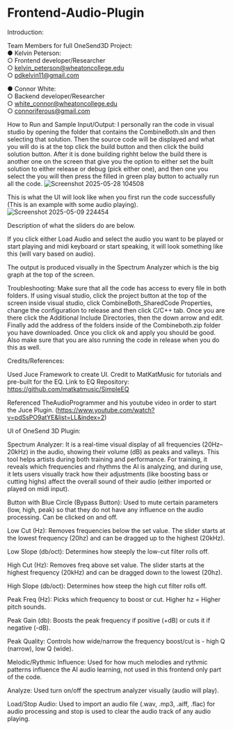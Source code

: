# Frontend-Audio-Plugin
Introduction: 


Team Members for full OneSend3D Project:\
● Kelvin Peterson:\
  ○ Frontend developer/Researcher\
  ○ kelvin_peterson@wheatoncollege.edu\
  ○ pdkelvin11@gmail.com
  
● Connor White:\
  ○ Backend developer/Researcher\
  ○ white_connor@wheatoncollege.edu\
  ○ connoriferous@gmail.com


How to Run and Sample Input/Output:
I personally ran the code in visual studio by opening the folder that contains the CombineBoth.sln and then selecting that solution. Then the source code will be displayed and what you will do is at the top click the build button and then click the build solution button. After it is done building righht below the build there is another one on the screen that give you the option to either set the built solution to either release or debug (pick either one), and then one you select the you will then press the filled in green play button to actually run all the code.
![Screenshot 2025-05-28 104508](https://github.com/user-attachments/assets/857d0bf7-3d5f-4b44-955e-459859ae0904)

This is what the UI will look like when you first run the code successfully (This is an example with some audio playing). 
![Screenshot 2025-05-09 224454](https://github.com/user-attachments/assets/0a0f6549-44bc-455e-affe-2b8a5b54b464)

Description of what the sliders do are below.

If you click either Load Audio and select the audio you want to be played or start playing and midi keyboard or start speaking, it will look something like this (will vary based on audio).

The output is produced visually in the Spectrum Analyzer which is the big graph at the top of the screen.

Troubleshooting:
Make sure that all the code has access to every file in both folders. If using visual studio, click the project button at the top of the screen inside visual studio, click CombineBoth_SharedCode Properties, change the configuration to release and then click C/C++ tab. Once you are there click the Additional Include Directories, then the down arrow and edit. Finally add the address of the folders inside of the Combineboth.zip folder you have downloaded. Once you click ok and apply you should be good. Also make sure that you are also running the code in release when you do this as well.

Credits/References:

Used Juce Framework to create UI. Credit to MatKatMusic for tutorials and pre-built for the EQ.
Link to EQ Repository: https://github.com/matkatmusic/SimpleEQ  

Referenced TheAudioProgrammer and his youtube video in order to start the Juce Plugin. (https://www.youtube.com/watch?v=pdSsPO9atYE&list=LL&index=2) 


UI of OneSend 3D Plugin:

Spectrum Analyzer: It is a real-time visual display of all frequencies (20Hz–20kHz) in the audio, showing their volume (dB) as peaks and valleys. This tool helps artists during both training and performance. For training, it reveals which frequencies and rhythms the AI is analyzing, and during use, it lets users visually track how their adjustments (like boosting bass or cutting highs) affect the overall sound of their audio (either imported or played on midi input).

Button with Blue Circle (Bypass Button): Used to mute certain parameters (low, high, peak) so that they do not have any influence on the audio processing. Can be clicked on and off.

Low Cut (Hz): Removes frequencies below the set value. The slider starts at the lowest frequency (20hz) and can be dragged up to the highest (20kHz).

Low Slope (db/oct): Determines how steeply the low-cut filter rolls off.

High Cut (Hz): Removes freq above set value. The slider starts at the highest frequency (20kHz) and can be dragged down to the lowest (20hz). 

High Slope (db/oct): Determines how steep the high cut filter rolls off.

Peak Freq (Hz): Picks which frequency to boost or cut.  Higher hz = Higher pitch sounds.

Peak Gain (db): Boosts the peak frequency if positive (+dB) or cuts it if negative (-dB).

Peak Quality: Controls how wide/narrow the frequency boost/cut is - high Q (narrow), low Q (wide).

Melodic/Rythmic Influence: Used for how much melodies and rythmic patterns influence the AI audio learning, not used in this frontend only part of the code.

Analyze: Used turn on/off the spectrum analyzer visually (audio will play).

Load/Stop Audio: Used to import an audio file (.wav, .mp3, .aiff, .flac) for audio processing and stop is used to clear the audio track of any audio playing.


